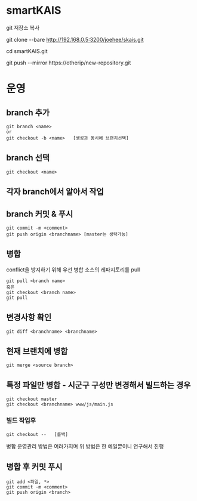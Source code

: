 # smartKAIS
git 저장소 복사

git clone --bare http://192.168.0.5:3200/joehee/skais.git


cd smartKAIS.git

git push --mirror https://otherip/new-repository.git


# 운영
## branch 추가
```
git branch <name>
or
git checkout -b <name>   [생성과 동시에 브랜치선택]
```

## branch 선택
`git checkout <name>`


## 각자 branch에서 알아서 작업 

## branch 커밋 & 푸시
```
git commit -m <comment>
git push origin <branchname> [master는 생략가능]
```

## 병합
conflict을 방지하기 위해 우선 병합 소스의 레파지토리를 pull
```
git pull <branch name> 
혹은
git checkout <branch name>
git pull
```


## 변경사항 확인
`git diff <branchname> <branchname>`


## 현재 브랜치에 병합
`git merge <source branch>`

## 특정 파일만 병합 - 시군구 구성만 변경해서 빌드하는 경우
```
git checkout master
git checkout <branchname> www/js/main.js
```

### 빌드 작업후
```
git checkout --   [롤백]
```
병합 운영관리 방법은 여러가지며 위 방법은 한 예일뿐이니  연구해서 진행


## 병합 후 커밋 푸시
```
git add <파일, *>
git commit -m <comment>
git push origin <branch>
```



 